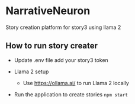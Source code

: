 # NarrativeNeuron
Story creation platform for story3 using llama 2

## How to run story creater

- Update .env file add your story3 token 

- Llama 2 setup

  - Use https://ollama.ai/ to run Llama 2 locally

- Run the application to create stories 
```npm start```

